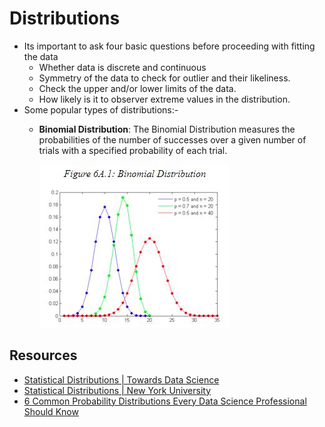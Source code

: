 # Distributions

- Its important to ask four basic questions before proceeding with fitting the data
  - Whether data is discrete and continuous
  - Symmetry of the data to check for outlier and their likeliness.
  - Check the upper and/or lower limits of the data.
  - How likely is it to observer extreme values in the distribution.
- Some popular types of distributions:-
  - **Binomial Distribution**: The Binomial Distribution measures the probabilities of the number of successes over a given number of trials with a specified probability of each trial.

    ![Binomial Distibution](./images/BinomialDistribution.JPG)

## Resources

- [Statistical Distributions | Towards Data Science](https://towardsdatascience.com/statistical-distributions-24b5b4ba43cc)
- [Statistical Distributions | New York University](http://people.stern.nyu.edu/adamodar/New_Home_Page/StatFile/statdistns.htm)
- [6 Common Probability Distributions Every Data Science Professional Should Know](https://www.analyticsvidhya.com/blog/2017/09/6-probability-distributions-data-science/)
